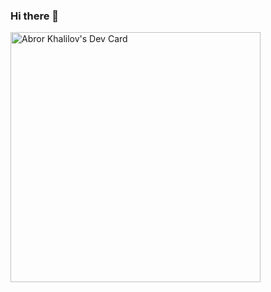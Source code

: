 ### Hi there 👋

<!--
**Abror1997/Abror1997** is a ✨ _special_ ✨ repository because its `README.md` (this file) appears on your GitHub profile.

Here are some ideas to get you started:

- 🔭 I’m currently working on ...
- 🌱 I’m currently learning ...
- 👯 I’m looking to collaborate on ...
- 🤔 I’m looking for help with ...
- 💬 Ask me about ...
- 📫 How to reach me: ...
- 😄 Pronouns: ...
- ⚡ Fun fact: ...
-->

<a href="https://app.daily.dev/akhalinem"><img src="https://api.daily.dev/devcards/6739433c0af143dabbddb807772fd05c.png?r=nu1" width="400" alt="Abror Khalilov's Dev Card"/></a>
